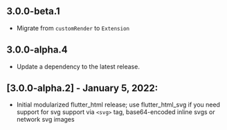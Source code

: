 ## 3.0.0-beta.1

- Migrate from `customRender` to `Extension`

## 3.0.0-alpha.4

 - Update a dependency to the latest release.

## [3.0.0-alpha.2] - January 5, 2022:
* Initial modularized flutter_html release; use flutter_html_svg if you need support for svg support via `<svg>` tag, base64-encoded inline svgs or network svg images 
